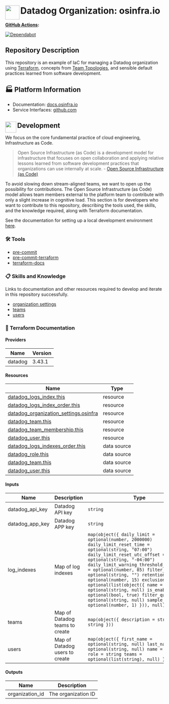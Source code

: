 # <img align="left" width="45" height="45" src="https://github.com/user-attachments/assets/eb7f0847-4807-4a4a-a36a-86740477c660"> Datadog Organization: osinfra.io

**[GitHub Actions](https://github.com/osinfra-io/datadog-organization-management/actions):**

[![Dependabot](https://github.com/osinfra-io/datadog-organization-management/actions/workflows/dependabot.yml/badge.svg)](https://github.com/osinfra-io/datadog-organization-management/actions/workflows/dependabot.yml)

## Repository Description

This repository is an example of IaC for managing a Datadog organization using [Terraform](https://www.terraform.io), concepts from [Team Topologies](https://teamtopologies.com/), and sensible default practices learned from software development.

## 🏭 Platform Information

- Documentation: [docs.osinfra.io](https://docs.osinfra.io/product-guides/datadog)
- Service Interfaces: [github.com](https://github.com/osinfra-io/datadog-organization-management/issues/new/choose)

## <img align="left" width="35" height="35" src="https://github.com/osinfra-io/github-organization-management/assets/1610100/39d6ae3b-ccc2-42db-92f1-276a5bc54e65"> Development

We focus on the core fundamental practice of cloud engineering, Infrastructure as Code.

>Open Source Infrastructure (as Code) is a development model for infrastructure that focuses on open collaboration and applying relative lessons learned from software development practices that organizations can use internally at scale. - [Open Source Infrastructure (as Code)](https://www.osinfra.io)

To avoid slowing down stream-aligned teams, we want to open up the possibility for contributions. The Open Source Infrastructure (as Code) model allows team members external to the platform team to contribute with only a slight increase in cognitive load. This section is for developers who want to contribute to this repository, describing the tools used, the skills, and the knowledge required, along with Terraform documentation.

See the documentation for setting up a local development environment [here](https://docs.osinfra.io/fundamentals/development-setup).

### 🛠️ Tools

- [pre-commit](https://github.com/pre-commit/pre-commit)
- [pre-commit-terraform](https://github.com/antonbabenko/pre-commit-terraform)
- [terraform-docs](https://github.com/terraform-docs/terraform-docs)

### 📋 Skills and Knowledge

Links to documentation and other resources required to develop and iterate in this repository successfully.

- [organization settings](https://docs.datadoghq.com/account_management/org_settings)
- [teams](https://docs.datadoghq.com/account_management/teams)
- [users](https://docs.datadoghq.com/account_management/users)

### 📓 Terraform Documentation

<!-- BEGINNING OF PRE-COMMIT-TERRAFORM DOCS HOOK -->
#### Providers

| Name | Version |
|------|---------|
| datadog | 3.43.1 |

#### Resources

| Name | Type |
|------|------|
| [datadog_logs_index.this](https://registry.terraform.io/providers/datadog/datadog/latest/docs/resources/logs_index) | resource |
| [datadog_logs_index_order.this](https://registry.terraform.io/providers/datadog/datadog/latest/docs/resources/logs_index_order) | resource |
| [datadog_organization_settings.osinfra](https://registry.terraform.io/providers/datadog/datadog/latest/docs/resources/organization_settings) | resource |
| [datadog_team.this](https://registry.terraform.io/providers/datadog/datadog/latest/docs/resources/team) | resource |
| [datadog_team_membership.this](https://registry.terraform.io/providers/datadog/datadog/latest/docs/resources/team_membership) | resource |
| [datadog_user.this](https://registry.terraform.io/providers/datadog/datadog/latest/docs/resources/user) | resource |
| [datadog_logs_indexes_order.this](https://registry.terraform.io/providers/datadog/datadog/latest/docs/data-sources/logs_indexes_order) | data source |
| [datadog_role.this](https://registry.terraform.io/providers/datadog/datadog/latest/docs/data-sources/role) | data source |
| [datadog_team.this](https://registry.terraform.io/providers/datadog/datadog/latest/docs/data-sources/team) | data source |
| [datadog_user.this](https://registry.terraform.io/providers/datadog/datadog/latest/docs/data-sources/user) | data source |

#### Inputs

| Name | Description | Type | Default | Required |
|------|-------------|------|---------|:--------:|
| datadog\_api\_key | Datadog API key | `string` | n/a | yes |
| datadog\_app\_key | Datadog APP key | `string` | n/a | yes |
| log\_indexes | Map of log indexes | ```map(object({ daily_limit = optional(number, 2000000) daily_limit_reset_time = optional(string, "07:00") daily_limit_reset_utc_offset = optional(string, "-04:00") daily_limit_warning_threshold_percentage = optional(number, 85) filter_query = optional(string, "") retention_days = optional(number, 15) exclusion_filters = optional(list(object({ name = optional(string, null) is_enabled = optional(bool, true) filter_query = optional(string, null) sample_rate = optional(number, 1) })), null) }))``` | n/a | yes |
| teams | Map of Datadog teams to create | ```map(object({ description = string name = string }))``` | n/a | yes |
| users | Map of Datadog users to create | ```map(object({ first_name = optional(string, null) last_name = optional(string, null) name = string role = string teams = optional(list(string), null) }))``` | n/a | yes |

#### Outputs

| Name | Description |
|------|-------------|
| organization\_id | The organization ID |
<!-- END OF PRE-COMMIT-TERRAFORM DOCS HOOK -->

